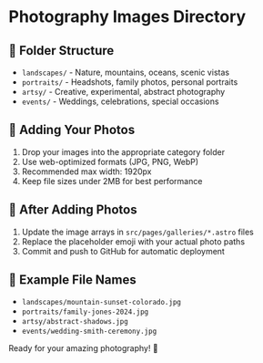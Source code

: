 # Photography Images Directory

## 📁 Folder Structure
- `landscapes/` - Nature, mountains, oceans, scenic vistas
- `portraits/` - Headshots, family photos, personal portraits  
- `artsy/` - Creative, experimental, abstract photography
- `events/` - Weddings, celebrations, special occasions

## 📸 Adding Your Photos
1. Drop your images into the appropriate category folder
2. Use web-optimized formats (JPG, PNG, WebP)
3. Recommended max width: 1920px
4. Keep file sizes under 2MB for best performance

## 🔄 After Adding Photos
1. Update the image arrays in `src/pages/galleries/*.astro` files
2. Replace the placeholder emoji with your actual photo paths
3. Commit and push to GitHub for automatic deployment

## 📝 Example File Names
- `landscapes/mountain-sunset-colorado.jpg`
- `portraits/family-jones-2024.jpg`
- `artsy/abstract-shadows.jpg` 
- `events/wedding-smith-ceremony.jpg`

Ready for your amazing photography! 🎉